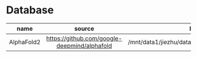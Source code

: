 # Database

| name  | source | local | size |
|:-:|:-:|:-:|:-:|
| AlphaFold2  | https://github.com/google-deepmind/alphafold  | /mnt/data1/jiezhu/databases/structure/alphafold/ | 2.6 TB |

